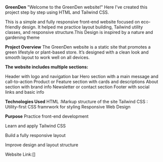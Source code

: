 **GreenDen**
"Welcome to the GreenDen website!"
Here I’ve created this project step by step using HTML and Tailwind CSS.

This is a simple and fully responsive front-end website focused on eco-friendly design. It helped me practice layout building, Tailwind utility classes, and responsive structure.This Design is inspired by a nature and gardening theme

**Project Overview**
The GreenDen website is a static site that promotes a green lifestyle or plant-based store. It’s designed with a clean look and smooth layout to work well on all devices.

**The website includes multiple sections:**

Header with logo and navigation bar
Hero section with a main message and call-to-action
Product or Feature section with cards and descriptions
About section with brand info
Newsletter or contact section
Footer with social links and basic info

**Technologies Used**
HTML :Markup structure of the site
Tailwind CSS : Utility-first CSS framrwork for styling
Responsive Web Design

**Purpose**
Practice front-end development

Learn and apply Tailwind CSS

Build a fully responsive layout

Improve design and layout structure

Website Link:[]
